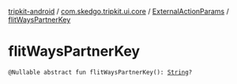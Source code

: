 [tripkit-android](../../index.md) / [com.skedgo.tripkit.ui.core](../index.md) / [ExternalActionParams](index.md) / [flitWaysPartnerKey](./flit-ways-partner-key.md)

# flitWaysPartnerKey

`@Nullable abstract fun flitWaysPartnerKey(): `[`String`](https://kotlinlang.org/api/latest/jvm/stdlib/kotlin/-string/index.html)`?`